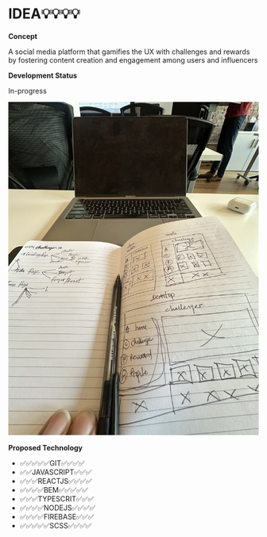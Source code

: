 <h1>IDEA💡💡💡💡</h1>


**Concept**


<p>
  A social media platform that gamifies the UX with challenges and rewards by fostering
content creation and engagement among users and influencers
</p>

**Development Status** 

In-progress


![alt text](https://github.com/Cob007/Challenger/blob/master/others/ideaAssets/001.jpeg)

**Proposed Technology**

 
- ✅✅✅✅✅GIT✅✅✅✅
- ✅✅JAVASCRIPT✅✅✅
- ✅✅✅REACTJS✅✅✅✅
- ✅✅✅✅BEM✅✅✅✅✅
- ✅✅✅TYPESCRIT✅✅✅
- ✅✅✅✅NODEJS✅✅✅✅
- ✅✅✅✅FIREBASE✅✅✅
- ✅✅✅✅✅SCSS✅✅✅✅
